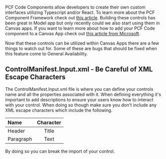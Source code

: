PCF Code Components allow developers to create their own custom interfaces utilizing Typescript and/or React.  To learn more about the PCF Component Framework check out [this article](https://docs.microsoft.com/en-us/powerapps/developer/component-framework/custom-controls-overview).  Building these controls has been great in Model app but only recently could we also start using them in Canvas apps. If you want to learn more about how to add your PCF Code component to a Canvas App check out [this article from Microsoft](https://docs.microsoft.com/en-us/powerapps/developer/component-framework/component-framework-for-canvas-apps).

Now that these controls can be utilized within Canvas Apps there are a few things to watch out for. Some of these are bugs that should be fixed when this feature come to General Availability. 

## ControlManifest.Input.xml - Be Careful of XML Escape Characters
The ControlManifest.Input.xml file is where you can define your controls name and all the properties associated with it.  When defining everything it's important to add descriptions to ensure your users know how to interact with your control.  When doing so though make sure you don't include any XML escape characters which include the following.

| Name      | Character|
| :---        |    :----:   |
| Header      | Title       |
| Paragraph   | Text        |

By doing so you can break the import of your control.

<!--stackedit_data:
eyJoaXN0b3J5IjpbLTE3NDQ3NjM1NjQsLTcwNzc2NTgwNF19
-->